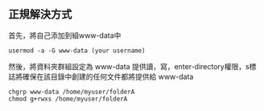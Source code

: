 ## 正規解決方式

首先，將自己添加到組www-data中
```
usermod -a -G www-data (your username)
```
然後，將資料夾群組設定為 www-data
提供讀，寫，enter-directory權限，s標誌將確保在該目錄中創建的任何文件都將提供給 www-data
```
chgrp www-data /home/myuser/folderA
chmod g+rwxs /home/myuser/folderA
```
